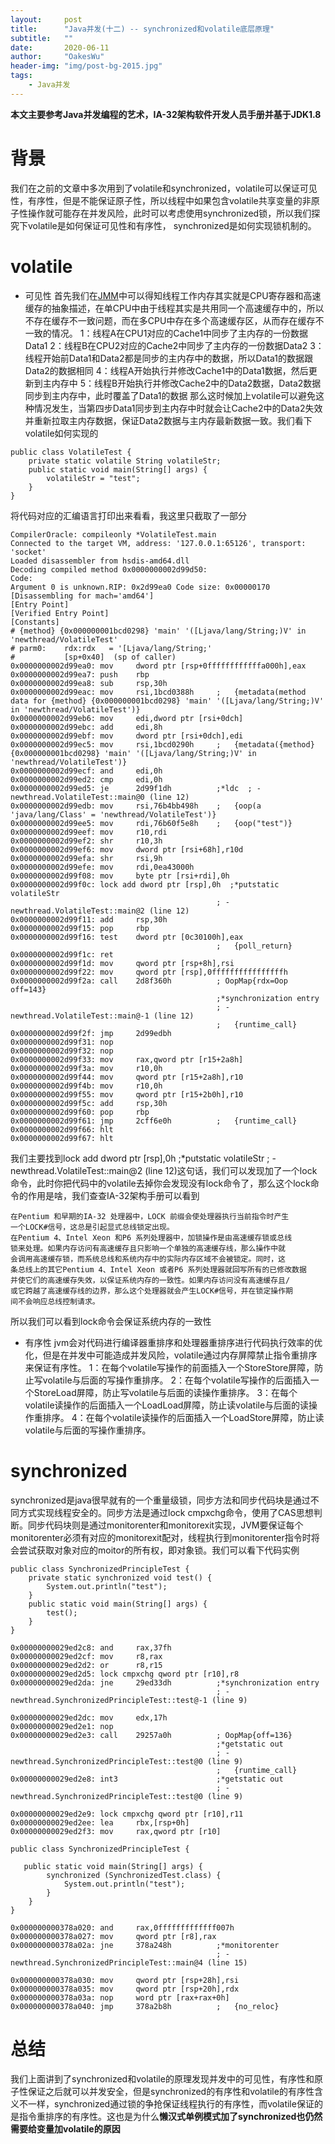```yaml
---
layout:     post
title:      "Java并发(十二) -- synchronized和volatile底层原理"
subtitle:   ""
date:       2020-06-11
author:     "OakesWu"
header-img: "img/post-bg-2015.jpg"
tags:
    - Java并发
---
```


**本文主要参考Java并发编程的艺术，IA-32架构软件开发人员手册并基于JDK1.8**

# 背景
我们在之前的文章中多次用到了volatile和synchronized，volatile可以保证可见性，有序性，但是不能保证原子性，所以线程中如果包含volatile共享变量的非原子性操作就可能存在并发风险，此时可以考虑使用synchronized锁，所以我们探究下volatile是如何保证可见性和有序性， synchronized是如何实现锁机制的。

# volatile
- 可见性
首先我们在[JMM](https://www.jianshu.com/writer#/notebooks/45155628/notes/69448465)中可以得知线程工作内存其实就是CPU寄存器和高速缓存的抽象描述，在单CPU中由于线程其实是共用同一个高速缓存中的，所以不存在缓存不一致问题，而在多CPU中存在多个高速缓存区，从而存在缓存不一致的情况。
1：线程A在CPU1对应的Cache1中同步了主内存的一份数据Data1
2：线程B在CPU2对应的Cache2中同步了主内存的一份数据Data2
3：线程开始前Data1和Data2都是同步的主内存中的数据，所以Data1的数据跟Data2的数据相同
4：线程A开始执行并修改Cache1中的Data1数据，然后更新到主内存中
5：线程B开始执行并修改Cache2中的Data2数据，Data2数据同步到主内存中，此时覆盖了Data1的数据
那么这时候加上volatile可以避免这种情况发生，当第四步Data1同步到主内存中时就会让Cache2中的Data2失效并重新拉取主内存数据，保证Data2数据与主内存最新数据一致。我们看下volatile如何实现的
```
public class VolatileTest {
    private static volatile String volatileStr;
    public static void main(String[] args) {
        volatileStr = "test";
    }
}
```
将代码对应的汇编语言打印出来看看，我这里只截取了一部分
```
CompilerOracle: compileonly *VolatileTest.main
Connected to the target VM, address: '127.0.0.1:65126', transport: 'socket'
Loaded disassembler from hsdis-amd64.dll
Decoding compiled method 0x0000000002d99d50:
Code:
Argument 0 is unknown.RIP: 0x2d99ea0 Code size: 0x00000170
[Disassembling for mach='amd64']
[Entry Point]
[Verified Entry Point]
[Constants]
# {method} {0x000000001bcd0298} 'main' '([Ljava/lang/String;)V' in 'newthread/VolatileTest'
# parm0:    rdx:rdx   = '[Ljava/lang/String;'
#           [sp+0x40]  (sp of caller)
0x0000000002d99ea0: mov     dword ptr [rsp+0ffffffffffffa000h],eax
0x0000000002d99ea7: push    rbp
0x0000000002d99ea8: sub     rsp,30h
0x0000000002d99eac: mov     rsi,1bcd0388h     ;   {metadata(method data for {method} {0x000000001bcd0298} 'main' '([Ljava/lang/String;)V' in 'newthread/VolatileTest')}
0x0000000002d99eb6: mov     edi,dword ptr [rsi+0dch]
0x0000000002d99ebc: add     edi,8h
0x0000000002d99ebf: mov     dword ptr [rsi+0dch],edi
0x0000000002d99ec5: mov     rsi,1bcd0290h     ;   {metadata({method} {0x000000001bcd0298} 'main' '([Ljava/lang/String;)V' in 'newthread/VolatileTest')}
0x0000000002d99ecf: and     edi,0h
0x0000000002d99ed2: cmp     edi,0h
0x0000000002d99ed5: je      2d99f1dh          ;*ldc  ; - newthread.VolatileTest::main@0 (line 12)
0x0000000002d99edb: mov     rsi,76b4bb498h    ;   {oop(a 'java/lang/Class' = 'newthread/VolatileTest')}
0x0000000002d99ee5: mov     rdi,76b60f5e8h    ;   {oop("test")}
0x0000000002d99eef: mov     r10,rdi
0x0000000002d99ef2: shr     r10,3h
0x0000000002d99ef6: mov     dword ptr [rsi+68h],r10d
0x0000000002d99efa: shr     rsi,9h
0x0000000002d99efe: mov     rdi,0ea43000h
0x0000000002d99f08: mov     byte ptr [rsi+rdi],0h
0x0000000002d99f0c: lock add dword ptr [rsp],0h  ;*putstatic volatileStr
                                              ; - newthread.VolatileTest::main@2 (line 12)
0x0000000002d99f11: add     rsp,30h
0x0000000002d99f15: pop     rbp
0x0000000002d99f16: test    dword ptr [0c30100h],eax
                                              ;   {poll_return}
0x0000000002d99f1c: ret
0x0000000002d99f1d: mov     qword ptr [rsp+8h],rsi
0x0000000002d99f22: mov     qword ptr [rsp],0ffffffffffffffffh
0x0000000002d99f2a: call    2d8f360h          ; OopMap{rdx=Oop off=143}
                                              ;*synchronization entry
                                              ; - newthread.VolatileTest::main@-1 (line 12)
                                              ;   {runtime_call}
0x0000000002d99f2f: jmp     2d99edbh
0x0000000002d99f31: nop
0x0000000002d99f32: nop
0x0000000002d99f33: mov     rax,qword ptr [r15+2a8h]
0x0000000002d99f3a: mov     r10,0h
0x0000000002d99f44: mov     qword ptr [r15+2a8h],r10
0x0000000002d99f4b: mov     r10,0h
0x0000000002d99f55: mov     qword ptr [r15+2b0h],r10
0x0000000002d99f5c: add     rsp,30h
0x0000000002d99f60: pop     rbp
0x0000000002d99f61: jmp     2cff6e0h          ;   {runtime_call}
0x0000000002d99f66: hlt
0x0000000002d99f67: hlt
```
我们主要找到lock add dword ptr [rsp],0h  ;*putstatic volatileStr ; - newthread.VolatileTest::main@2 (line 12)这句话，我们可以发现加了一个lock命令，此时你把代码中的volatile去掉你会发现没有lock命令了，那么这个lock命令的作用是啥，我们查查IA-32架构手册可以看到
```
在Pentium 和早期的IA-32 处理器中，LOCK 前缀会使处理器执行当前指令时产生
一个LOCK#信号，这总是引起显式总线锁定出现。
在Pentium 4、Intel Xeon 和P6 系列处理器中，加锁操作是由高速缓存锁或总线
锁来处理。如果内存访问有高速缓存且只影响一个单独的高速缓存线，那么操作中就
会调用高速缓存锁，而系统总线和系统内存中的实际内存区域不会被锁定。同时，这
条总线上的其它Pentium 4、Intel Xeon 或者P6 系列处理器就回写所有的已修改数据
并使它们的高速缓存失效，以保证系统内存的一致性。如果内存访问没有高速缓存且/
或它跨越了高速缓存线的边界，那么这个处理器就会产生LOCK#信号，并在锁定操作期
间不会响应总线控制请求。
```
所以我们可以看到lock命令会保证系统内存的一致性

- 有序性
jvm会对代码进行编译器重排序和处理器重排序进行代码执行效率的优化，但是在并发中可能造成并发风险，volatile通过内存屏障禁止指令重排序来保证有序性。
1：在每个volatile写操作的前面插入一个StoreStore屏障，防止写volatile与后面的写操作重排序。
2：在每个volatile写操作的后面插入一个StoreLoad屏障，防止写volatile与后面的读操作重排序。
3：在每个volatile读操作的后面插入一个LoadLoad屏障，防止读volatile与后面的读操作重排序。
4：在每个volatile读操作的后面插入一个LoadStore屏障，防止读volatile与后面的写操作重排序。

# synchronized
synchronized是java很早就有的一个重量级锁，同步方法和同步代码块是通过不同方式实现线程安全的。同步方法是通过lock cmpxchg命令，使用了CAS思想判断。同步代码块则是通过monitorenter和monitorexit实现，JVM要保证每个monitorenter必须有对应的monitorexit配对，线程执行到monitorenter指令时将会尝试获取对象对应的moitor的所有权，即对象锁。我们可以看下代码实例
```
public class SynchronizedPrincipleTest {
    private static synchronized void test() {
        System.out.println("test");
    }
    public static void main(String[] args) {
        test();
    }
}

0x00000000029ed2c8: and     rax,37fh
0x00000000029ed2cf: mov     r8,rax
0x00000000029ed2d2: or      r8,r15
0x00000000029ed2d5: lock cmpxchg qword ptr [r10],r8
0x00000000029ed2da: jne     29ed33dh          ;*synchronization entry
                                              ; - newthread.SynchronizedPrincipleTest::test@-1 (line 9)

0x00000000029ed2dc: mov     edx,17h
0x00000000029ed2e1: nop
0x00000000029ed2e3: call    29257a0h          ; OopMap{off=136}
                                              ;*getstatic out
                                              ; - newthread.SynchronizedPrincipleTest::test@0 (line 9)
                                              ;   {runtime_call}
0x00000000029ed2e8: int3                      ;*getstatic out
                                              ; - newthread.SynchronizedPrincipleTest::test@0 (line 9)

0x00000000029ed2e9: lock cmpxchg qword ptr [r10],r11
0x00000000029ed2ee: lea     rbx,[rsp+0h]
0x00000000029ed2f3: mov     rax,qword ptr [r10]
```
```
public class SynchronizedPrincipleTest {

   public static void main(String[] args) {
        synchronized (SynchronizedTest.class) {
            System.out.println("test");
        }
    }
}

0x000000000378a020: and     rax,0fffffffffffff007h
0x000000000378a027: mov     qword ptr [r8],rax
0x000000000378a02a: jne     378a248h          ;*monitorenter
                                              ; - newthread.SynchronizedPrincipleTest::main@4 (line 15)

0x000000000378a030: mov     qword ptr [rsp+28h],rsi
0x000000000378a035: mov     qword ptr [rsp+20h],rdx
0x000000000378a03a: nop     word ptr [rax+rax+0h]
0x000000000378a040: jmp     378a2b8h          ;   {no_reloc}
```

# 总结
我们上面讲到了synchronized和volatile的原理发现并发中的可见性，有序性和原子性保证之后就可以并发安全，但是synchronized的有序性和volatile的有序性含义不一样，synchronized通过锁的争抢保证线程执行的有序性，而volatile保证的是指令重排序的有序性。这也是为什么**懒汉式单例模式加了synchronized也仍然需要给变量加volatile的原因**

